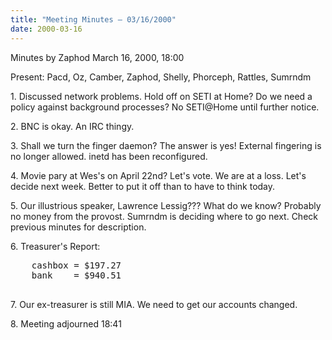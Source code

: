 ```yaml
---
title: "Meeting Minutes – 03/16/2000"
date: 2000-03-16
---
```

Minutes by Zaphod March 16, 2000, 18:00 </p><p>
Present:  Pacd, Oz, Camber, Zaphod, Shelly, Phorceph,           Rattles, Sumrndm            </p><p>
</p><p>
1.  Discussed network problems.  Hold off on SETI at Home? Do we need a policy against background processes?  No SETI@Home until further notice.</p><p>
2.  BNC is okay.  An IRC thingy.</p><p>
3.  Shall we turn the finger daemon?  The answer is yes! External fingering is no longer allowed.  inetd has been reconfigured.</p><p>
4.  Movie pary at Wes's on April 22nd?  Let's vote.  We are at a loss.  Let's decide next week.  Better to put it off than to have to think today.</p><p>
5.  Our illustrious speaker, Lawrence Lessig???  What do we know?  Probably no money from the provost.  Sumrndm is deciding where to go next.
    Check previous minutes for description.</p><p>
6.  Treasurer's Report:<br>
    <pre>
    cashbox = $197.27
    bank    = $940.51
    </pre></p><p>
7.  Our ex-treasurer is still MIA.  We need to get our accounts changed.</p><p>
8.  Meeting adjourned 18:41           </p>
